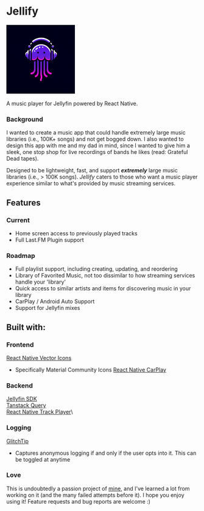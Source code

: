 # Jellify
![Jellify App Icon](assets/icon_60pt_3x.jpg)

A music player for Jellyfin powered by React Native. 

### Background
I wanted to create a music app that could handle extremely large music libraries (i.e., 100K+ songs) and not get bogged down. I also wanted to design this app with me and my dad in mind, since I wanted to give him a sleek, one stop shop for live recordings of bands he likes (read: Grateful Dead tapes).

Designed to be lightweight, fast, and support ***extremely*** large music libraries (i.e., > 100K songs). *Jellify* caters to those who want a music player experience similar to what's provided by music streaming services. 

## Features
### Current
- Home screen access to previously played tracks
- Full Last.FM Plugin support

### Roadmap
- Full playlist support, including creating, updating, and reordering
- Library of Favorited Music, not too dissimilar to how streaming services handle your 'library'
- Quick access to similar artists and items for discovering music in your library
- CarPlay / Android Auto Support
- Support for Jellyfin mixes

## Built with:
### Frontend
[React Native Vector Icons](https://github.com/oblador/react-native-vector-icons)
- Specifically Material Community Icons
[React Native CarPlay](https://github.com/birkir/react-native-carplay)

### Backend
[Jellyfin SDK](https://typescript-sdk.jellyfin.org/)\
[Tanstack Query](https://tanstack.com/query/latest/docs/framework/react/react-native)\
[React Native Track Player](https://github.com/doublesymmetry/react-native-track-player)\

### Logging
[GlitchTip](https://glitchtip.com/) 
- Captures anonymous logging if and only if the user opts into it. This can be toggled at anytime

### Love
This is undoubtedly a passion project of [mine](https://github.com/anultravioletaurora), and I've learned a lot from working on it (and the many failed attempts before it). I hope you enjoy using it! Feature requests and bug reports are welcome :)